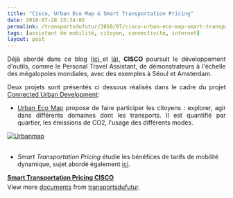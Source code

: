 ```yaml
---
title: "Cisco, Urban Eco Map & Smart Transportation Pricing"
date: 2010-07-28 15:34:02
permalink: /transportsdufutur/2010/07/cisco-urban-eco-map-smart-transportation-pricing.html
tags: [assistant de mobilité, citoyen, connectivité, internet]
layout: post
---
```


<p style="text-align: justify">Déjà abordé dans ce blog (<a href="https://gabrielplassat.github.io/transportsdufutur/2010/02/personnal-travel-assistant-cisco.html" target="_blank">ici </a>et <a href="https://gabrielplassat.github.io/transportsdufutur/2010/02/interdit-de-surfer-en-conduisant-.html" target="_blank">là</a>), <strong>CISCO </strong>poursuit le développement d'outils, comme le Personal Travel Assistant, de démonstrateurs à l'échelle des mégalopoles mondiales, avec des exemples à Séoul et Amsterdam.</p><p style="text-align: justify">Deux projets sont présentés ci dessous réalisés dans le cadre du projet <a href="http://www.cisco.com/web/about/ac79/ps/cud.html" target="_blank">Connected Urban Development</a>: </p><ul style="text-align: justify"><li><a href="http://ams.urbanecomap.org/?locale=en_US#/explore" target="_blank">Urban Eco Map</a> propose de faire participer les citoyens : explorer, agir dans différents domaines dont les transports. Il est quantifié par quartier, les émissions de CO2, l'usage des différents modes.</li> </ul> <a href="https://gabrielplassat.github.io/transportsdufutur/wp-content/uploads/sites/6/old/6a0120a66d2ad4970b013485c60594970c-pi.jpg" rel="lightbox"><img alt="Urbanmap" border="0" class="asset asset-image at-xid-6a0120a66d2ad4970b013485c60594970c " src="/wp-content/uploads/sites/6/old/6a0120a66d2ad4970b013485c60594970c-500pi.jpg" style="margin-left: auto;margin-right: auto" title="Urbanmap" /></a> <br /> <br /><ul> <li><em>Smart Transportation Pricing</em> étudie les bénéfices de tarifs de mobilité dynamique, sujet abordé également <a href="https://gabrielplassat.github.io/transportsdufutur/2010/07/quand-le-yield-management-setendra-a-tous-les-modes-de-transport.html" target="_blank">ici</a>.</li> </ul>   <!--more-->    <div id="__ss_4857310" style="width: 477px"><strong style="margin: 12px 0pt 4px"><a href="http://www.slideshare.net/transportsdufutur/smart-transportation-pricing-cisco" title="Smart Transportation Pricing CISCO">Smart Transportation Pricing CISCO</a></strong><div style="padding: 5px 0pt 12px">View more <a href="http://www.slideshare.net/">documents</a> from <a href="http://www.slideshare.net/transportsdufutur">transportsdufutur</a>.</div></div>
